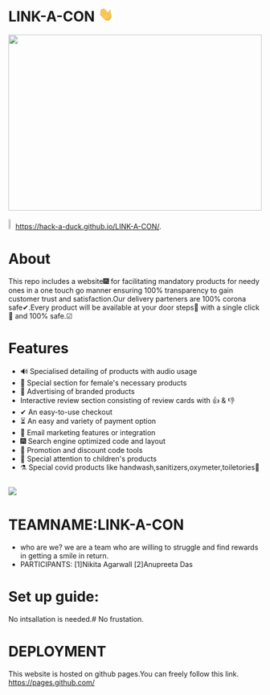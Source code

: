 # LINK-A-CON <img src="https://raw.githubusercontent.com/ABSphreak/ABSphreak/master/gifs/Hi.gif" width="30px">

<img width="100%" height="350" src="https://www.pinclipart.com/picdir/middle/395-3957770_3582869de9a2412793e6-online-shopping-icon-png-clipart.png"> 

<img height="2%" width="2%" src="https://icon-library.com/images/web-link-icon-png/web-link-icon-png-26.jpg">  https://hack-a-duck.github.io/LINK-A-CON/.

# About

This repo includes a website🎆 for facilitating mandatory products for needy ones in a one touch go manner ensuring 100% transparency to gain customer trust and satisfaction.Our delivery parteners are 100% corona safe✔.Every product will be available at your door steps👣 with a single click 📱 and 100% safe.☑
<br>


# Features
- 🔊 Specialised detailing of products with audio usage
- 👩 Special section for female's necessary products
- 🤳 Advertising of branded products
- Interactive review section consisting of review cards with 👍 & 👎
- ✔ An easy-to-use checkout
- ⏳ An easy and variety of payment option 
- 📩 Email marketing features or integration
- 🎆 Search engine optimized code and layout
- 🎁 Promotion and discount code tools
- 👶 Special attention to children's products
- ⚗ Special covid products like handwash,sanitizers,oxymeter,toiletories💉
<br>

<img src="https://png2.cleanpng.com/sh/6a01f1c2e6c0115c959e02653df69725/L0KzQYm3VcA5N6R2j5H0aYP2gLBuTfdzaaFtgdU2ZHX2ebj1TgNpd6F1gdDwLUXkdoO3V8E1PGhnTdM6LkGzQ4WBU8cyOWY3Tao6MEm5RIOCU8cveJ9s/kisspng-graphic-design-shopping-5af2071447b5a1.1034837115258109642937.png">

# TEAMNAME:LINK-A-CON

- who are we?
  we are a team who are willing to struggle and find rewards in getting a smile in return.
- PARTICIPANTS:
  [1]Nikita Agarwall
  [2]Anupreeta Das


# Set up guide:

No intsallation is needed.# No frustation.

# DEPLOYMENT


This website is hosted on github pages.You can freely follow this link.
https://pages.github.com/


